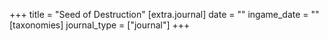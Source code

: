 +++
title = "Seed of Destruction"
[extra.journal]
date = ""
ingame_date = ""
[taxonomies]
journal_type = ["journal"]
+++


